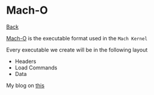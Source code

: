 # Mach-O

[Back](../index.md#unix)


[Mach-O](https://en.wikipedia.org/wiki/Mach-O) is the executable format used in the `Mach Kernel`

Every executable we create will be in the following layout
- Headers
- Load Commands
- Data

My blog on [this](https://mark1626.github.io/posts/2021/01/09/reverse-engineering-binary-executables-part-1/)

